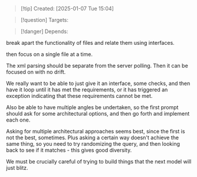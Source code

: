 
>[!tip] Created: [2025-01-07 Tue 15:04]

>[!question] Targets: 

>[!danger] Depends: 

break apart the functionality of files and relate them using interfaces.

then focus on a single file at a time.

The xml parsing should be separate from the server polling.
Then it can be focused on with no drift.

We really want to be able to just give it an interface, some checks, and then have it loop until it has met the requirements, or it has triggered an exception indicating that these requirements cannot be met.

Also be able to have multiple angles be undertaken, so the first prompt should ask for some architectural options, and then go forth and implement each one.

Asking for multiple architectural approaches seems best, since the first is not the best, sometimes.  Plus asking a certain way doesn't achieve the same thing, so you need to try randomizing the query, and then looking back to see if it matches - this gives good diversity.

We must be crucially careful of trying to build things that the next model will just blitz.